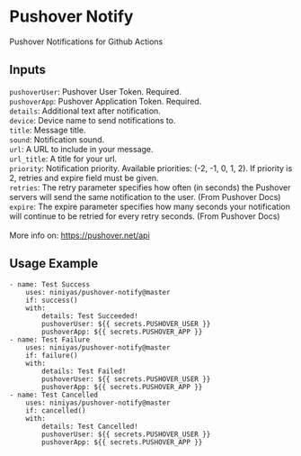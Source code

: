 # Pushover Notify
Pushover Notifications for Github Actions

## Inputs
`pushoverUser`: Pushover User Token. Required. \
`pushoverApp`: Pushover Application Token. Required. \
`details`: Additional text after notification. \
`device`: Device name to send notifications to. \
`title`: Message title. \
`sound`: Notification sound. \
`url`: A URL to include in your message. \
`url_title`: A title for your url. \
`priority`: Notification priority. Available priorities: (-2, -1, 0, 1, 2). If priority is 2, retries and expire field must be given. \
`retries`: The retry parameter specifies how often (in seconds) the Pushover servers will send the same notification to the user. (From Pushover Docs) \
`expire`: The expire parameter specifies how many seconds your notification will continue to be retried for every retry seconds. (From Pushover Docs)\
\
More info on: https://pushover.net/api

## Usage Example

```
- name: Test Success
    uses: niniyas/pushover-notify@master
    if: success()
    with:
        details: Test Succeeded!
        pushoverUser: ${{ secrets.PUSHOVER_USER }}
        pushoverApp: ${{ secrets.PUSHOVER_APP }}
- name: Test Failure
    uses: niniyas/pushover-notify@master
    if: failure()
    with:
        details: Test Failed!
        pushoverUser: ${{ secrets.PUSHOVER_USER }}
        pushoverApp: ${{ secrets.PUSHOVER_APP }}
- name: Test Cancelled
    uses: niniyas/pushover-notify@master
    if: cancelled()
    with:
        details: Test Cancelled!
        pushoverUser: ${{ secrets.PUSHOVER_USER }}
        pushoverApp: ${{ secrets.PUSHOVER_APP }}
```
